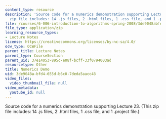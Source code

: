 ```yaml
---
content_type: resource
description: 'Source code for a numerics demonstration supporting Lecture 23. (This
  zip file includes: 14 .js files, 2 .html files, 1 .css file, and 1 .project file.)'
file: /courses/6-006-introduction-to-algorithms-spring-2008/3de9048abfd4655db6c07deda5aacc48_numerics_demo.zip
file_type: application/zip
learning_resource_types:
- Lecture Notes
license: https://creativecommons.org/licenses/by-nc-sa/4.0/
ocw_type: OCWFile
parent_title: Lecture Notes
parent_type: CourseSection
parent_uid: 37e14053-895c-e08f-bcff-33f0794003ad
resourcetype: Other
title: Numerics Demo
uid: 3de9048a-bfd4-655d-b6c0-7deda5aacc48
video_files:
  video_thumbnail_file: null
video_metadata:
  youtube_id: null
---
```

Source code for a numerics demonstration supporting Lecture 23. (This zip file includes: 14 .js files, 2 .html files, 1 .css file, and 1 .project file.)